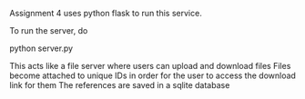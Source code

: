 Assignment 4 uses python flask to run this service.

To run the server, do

python server.py


This acts like a file server where users can upload and download files
Files become attached to unique IDs in order for the user to access the download link for them
The references are saved in a sqlite database
